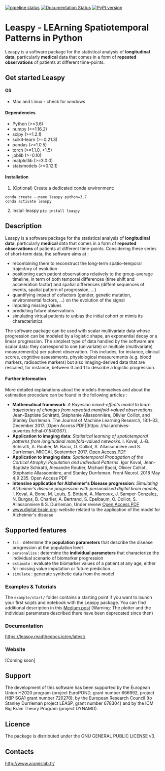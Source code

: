[![pipeline status](https://gitlab.com/icm-institute/aramislab/leaspy/badges/master/pipeline.svg)](https://gitlab.com/icm-institute/aramislab/leaspy/commits/master)
[![Documentation Status](https://readthedocs.org/projects/leaspy/badge/?version=latest)](https://leaspy.readthedocs.io/en/latest/?badge=latest)
[![PyPI version](https://badge.fury.io/py/leaspy.svg)](https://badge.fury.io/py/leaspy)

# Leaspy - LEArning Spatiotemporal Patterns in Python
Leaspy is a software package for the statistical analysis of **longitudinal data**, particularly **medical** data that comes in a form of **repeated observations** of patients at different time-points.

## Get started Leaspy
#### OS
- Mac and Linux - check for windows

#### Dependencies

- Python (>=3.6)
- numpy (>=1.16.2)
- scipy (>=1.2.1)
- scikit-learn (>=0.21.3)
- pandas (>=1.0.5)
- torch (>=1.1.0, <1.5)
- joblib (>=0.10)
- matplotlib (>=3.0.0)
- statsmodels (>=0.12.1)

#### Installation

1. (Optional) Create a dedicated conda environment:
```
conda create --name leaspy python=3.7
conda activate leaspy
```

2. Install leaspy
`pip install leaspy`



## Description
Leaspy is a software package for the statistical analysis of **longitudinal data**, particularly **medical** data that comes in a form of **repeated observations** of patients at different time-points.
Considering these series of short-term data, the software aims at :
- recombining them to reconstruct the long-term spatio-temporal trajectory of evolution
- positioning each patient observations relatively to the group-average timeline, in term of both temporal differences (time shift and acceleration factor) and spatial differences (diffent sequences of events, spatial pattern of progression, ...)
- quantifying impact of cofactors (gender, genetic mutation, environmental factors, ...) on the evolution of the signal
- imputing missing values
- predicting future observations
- simulating virtual patients to unbias the initial cohort or mimis its characteristics



The software package can be used with scalar multivariate data whose progression can be modeled by a logistic shape, an exponential decay or a linear progression.
The simplest type of data handled by the software are scalar data: they correspond to one (univariate) or multiple (multivariate) measurement(s) per patient observation.
This includes, for instance, clinical scores, cognitive assessments, physiological measurements (e.g. blood markers, radioactive markers) but also imaging-derived data that are rescaled, for instance, between 0 and 1 to describe a logistic progression.


#### Further information
More detailed explanations about the models themselves and  about the estimation procedure can be found in the following articles :

- **Mathematical framework**: *A Bayesian mixed-effects model to learn trajectories of changes from repeated manifold-valued observations*. Jean-Baptiste Schiratti, Stéphanie Allassonnière, Olivier Colliot, and Stanley Durrleman.  The Journal of Machine Learning Research, 18:1–33, December 2017. [Open Access PDF](https: //hal.archives-ouvertes.fr/hal-01540367).
- **Application to imaging data**: *Statistical learning of spatiotemporal patterns from longitudinal manifold-valued networks*. I. Koval, J.-B. Schiratti, A. Routier, M. Bacci, O. Colliot, S. Allassonnière and S. Durrleman. MICCAI, September 2017. [Open Access PDF](https://arxiv.org/pdf/1709.08491.pdf)
- **Application to imaging data**: *Spatiotemporal Propagation of the Cortical Atrophy: Population and Individual Patterns*. Igor Koval, Jean-Baptiste Schiratti, Alexandre Routier, Michael Bacci, Olivier Colliot, Stéphanie Allassonnière, and Stanley Durrleman. Front Neurol. 2018 May 4;9:235. Open Access PDF
- **Intensive application for Alzheimer's Disease progression**: *Simulating Alzheimer’s disease progression with personalised digital brain models*, I. Koval, A. Bone, M. Louis, S. Bottani, A. Marcoux, J. Samper-Gonzalez, N. Burgos, B. Charlier, A. Bertrand, S. Epelbaum, O. Colliot, S. Allassonniere & S. Durrleman, Under review [Open Access PDF](https://hal.inria.fr/hal-01964821/file/SimulatingAlzheimer_low_resolution%20%281%29.pdf)
- www.digital-brain.org: website related to the application of the model for Alzheimer's disease

## Supported features
- `fit` : determine the **population parameters** that describe the disease progression at the population level
- `personalize` : determine the **individual parameters** that characterize the individual scenario of biomarker progression
- `estimate` : evaluate the biomarker values of a patient at any age, either for missing value imputation or future prediction
- `simulate` : generate synthetic data from the model


### Examples & Tutorials
The `example/start/` folder contains a starting point if you want to launch your first scipts and notebook with the Leaspy package.
You can find additional description in this [Medium post](https://medium.com/@igoroa/analysis-of-longitudinal-data-made-easy-with-leaspy-f8d529fcb5f8) (Warning: The plotter and the individual parameters described there have been deprecated since then)

### Documentation
https://leaspy.readthedocs.io/en/latest/

### Website
[Coming soon]

## Support

The development of this software has been supported by the European Union H2020 program (project EuroPOND, grant number 666992, project HBP SGA1 grant number 720270), by the European Research Council (to Stanley Durrleman project LEASP, grant number 678304) and by the ICM Big Brain Theory Program (project DYNAMO).

## Licence

The package is distributed under the GNU GENERAL PUBLIC LICENSE v3.

## Contacts
http://www.aramislab.fr/
